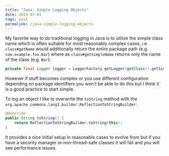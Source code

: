 ```yaml
---
title: "Java: Simple Logging Objects"
date: 2019-07-01
tags: post
permalink: /java-simple-logging-objects
---
```


My favorite way to do traditional logging in Java is to utilize the simple class name which is often suitable for most reasonably complex cases, i.e. `class#getName` would additionally return the entire package path (e.g. `com.example.foo.Bar`) where as `class#getSimpleName` returns only the name of the class (e.g. `Bar`):

```java
private final Logger logger = LoggerFactory.getLogger(getClass().getSimpleName());
```

However if stuff becomes complex or you use different configuration depending on package identifiers you won't be able to do this but I think it is a good practice to start simple.

To log an object I like to overwrite the `toString` method with the `org.apache.commons.lang3.builder.ReflectionToStringBuilder`:

```java
@Override
public String toString() {
    return ReflectionToStringBuilder.toString(this);
}
```

It provides a nice initial setup in reasonable cases to evolve from but if you have a security manager or non-thread-safe classes it will fail and you will see performance issues.
